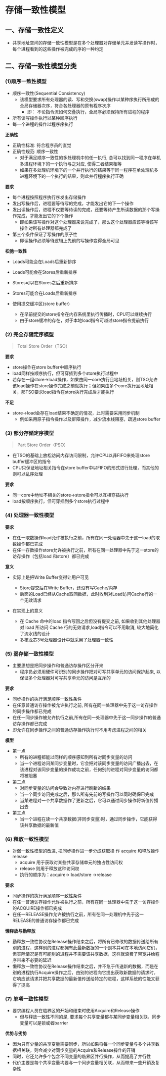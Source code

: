 # 存储一致性模型

## 一、存储一致性定义

- 共享地址空间的存储一致性模型是在多个处理器对存储单元并发读写操作时，每个进程看到的这些操作被完成的序的一种约定

## 二、存储一致性模型分类

### (1)顺序一致性模型

- 顺序一致性(Sequential Consistency)
  - 该模型要求所有处理器的读、写和交换(swap)操作以某种序执行所形成的全局存储器次序，符合各处理器的原有程序次序
    - 即： 不论指令流如何交叠执行，全局序必须保持所有进程的程序
- 所有读写操作执行以某种顺序执行
- 每一个进程的操作以程序序执行

**正确性**

- 正确性标准: 符合程序员的直觉
- 正确性规范: 顺序一致性
  - 对于满足顺序一致性的多处理机中的任一执行, 总可以找到同一程序在单机多进程环境下的一个执行与之对应, 使得二者结果相等
  - 如果在多处理机环境下的一个并行执行的结果等于同一程序在单处理机多进程环境下的一个执行的结果，则此并行程序执行正确

**要求**

- 每个进程按照程序执行序发出存储操作
- 发出写操作后，进程要等待写的完成，才能发出它的下一个操作
- 发出读操作后，进程不仅要等待读的完成，还要等待产生所读数据的那个写操作完成，才能发出它的下个操作
  - 即如果该写操作对这个处理器来说完成了，那么这个处理器应该等待该写操作对所有处理器都完成了
- 第三个条件保证了写操作的原子性
  - 即读操作必须等待逻辑上先前的写操作变得全局可见

**松弛一致性**

- Loads可能会在Loads后重新排序
- Loads可能会在Stores后重新排序
- Stores可以在Stores之后重新排序
- Stores可能会在Loads后重新排序

- 使用提交缓冲区(store buffer)
  - 在早前提交的store指令在内存系统里执行传播时，CPU可以继续执行
  - 由于store缓冲的存在，对于本地load指令可越过store指令提前执行

### (2) 完全存储定序模型

> Total Store Order（TSO）

**要求**

- store操作在store buffer中顺序执行
- load同样按顺序执行，但可穿插到多个store执行过程中
- 若存在一组store->load操作，如果由同一core执行且地址相关，则TSO允许该load操作在store操作完成之前就执行；但如果由多个core执行且地址相关，那TSO要求load指令在store执行完成后才能执行

**不足**

- store->load会存在load结果不确定的情况，此时需要采用同步机制
  - 例如采用原子指令操作以及屏障操作，减少流水线阻塞，疏通store buffer

### (3) 部分存储定序模型

> Part Store Order（PSO）

- 在TSO的基础上放松访问内存访问限制，允许CPU以非FIFO来处理store buffer缓冲区的指令
- CPU只保证地址相关指令在store buffer中以FIFO的形式进行处理，而其他的则可以乱序处理

**要求**

- 同一core中地址不相关的store->store指令可以互相穿插执行
- load按顺序执行，但可穿插到多个store执行过程中

### (4) 处理器一致性模型

**要求**

- 在任一取数操作load允许被执行之前，所有在同一处理器中先于这一load的取数操作都已完成
- 在任一存数操作store允许被执行之前，所有在同一处理器中先于这一store的访存操作（包括load 和store）都已完成

**意义**

- 实际上是把Write Buffer变得让用户可见
  - Store提交后在Write Buffer，还没有写Cache/内存
  - 后面的Load已经从Cache取回数据，此时收到对Load访问Cache行的一个无效请求

- 在实现上的意义
  - 在 Cache 命中的load 指令写回之后但没有提交之前, 如果收到其他处理器对 load 所访问 Cache 行的无效请求,load指令可以不用取消, 较大地简化了流水线的设计
  - 多核龙芯3号处理器设计中就采用了处理器一致性

### (5) 弱存储一致性模型

- 主要思想是把同步操作和普通访存操作区分开来
  - 程序员必须用硬件可识别的同步操作把对可写共享单元的访问保护起来, 以保证多个处理器对可写共享单元的访问是互斥的

**要求**

- 同步操作的执行满足顺序一致性条件
- 在任意普通访存操作被允许执行之前, 所有在同一处理器中先于这一访存操作的同步操作都已完成
- 在任一同步操作被允许执行之前,所有在同一处理器中先于这一同步操作的普通访存操作都已完成
- 即允许在同步操作之间的普通访存操作执行时不用考虑进程之间的相关

**模型**

- 第一点
  - 所有的进程都能以同样的顺序感知到所有对同步变量的访问
  - 当一个进程访问某同步变量时，它会把对该同步变量的访问广播出去，在该进程对该同步变量的操作成功之前，任何别的进程对同步变量的访问都将被阻塞
- 第二点
  - 对同步变量的访问会导致对内存进行刷新的结果
  - 当一个同步访问完成之后，那么所有先前的写操作可以同时确保已完成
  - 当某进程对一个共享数据作了更新之后，它可以通过同步操作将新值传播出去
- 第三点
  - 当一个进程在读一个共享数据(非同步变量)时，通过同步操作，它能获得该共享数据的最新值

### (6) 释放一致性模型

- 对弱一致性模型的改进, 把同步操作进一步分成获取操 作 acquire 和释放操作 release
  - acquire 用于获取对某些共享存储单元的独占性访问权
  - release 则用于释放这种访问权
  - 执行的顺序为：acquire-> load/store ->release

**要求**

- 同步操作的执行满足顺序一致性条件
- 在任一普通访存操作允许被执行之前，所有在同一处理器中先于这一访存操作的ACQUIRE操作都已完成
- 在任一RELEASE操作允许被执行之前，所有在同一处理机中先于这一RELEASE的普通访存操作都已完成

**懒释放与勤释放**

- 勤释放一致性协议在Release操作结束之后，将所有已修改的数据传送给所有别的进程，这样别的进程都拥有此最新数据的一个副本并可在本地访问它们，但实际情况是有可能别的进程并不需要该共享数据，这样就浪费了带宽并给程序带来不必要的延迟
- 懒释放一致性协议在Release操作结束之后，并不急于传送新的数据，而是在别的进程执行Acquire操作之后，由别的进程向它提出获取新数据的请求时，它响应该请求并把共享数据的最新值传送给特定的进程，这样系统的性能又获得了提高

### (7) 单项一致性模型

- 要求编程人员在临界区的开始和结束时使用Acquire和Release操作
  - 但与释放一致性不同的是, 要求每个共享变量都与某同步变量相关联，同步变量可以是锁或者barrier

**优势与劣势**

- 因为只有少量的共享变量需要同步，所以如果将每一个同步变量与多个共享数据相关联，则会减少对同步变量的Acquire和Release操作的开销
- 同时，它还允许多个包含不同变量的临界区并行操作，从而提高了并行性
- 代价主要是每个共享变量均要与一个同步变量相关联，从而带来一些开销及复杂性
